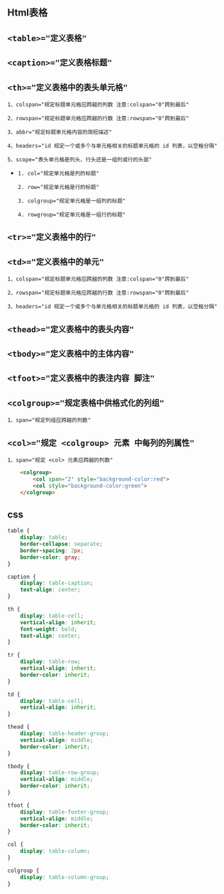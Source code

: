 ## Html表格

`<table>="定义表格"`
--

`<caption>="定义表格标题"`
--

`<th>="定义表格中的表头单元格"`
--
`1、colspan="规定标题单元格应跨越的列数 注意:colspan="0"跨到最后"`

`2、rowspan="规定标题单元格应跨越的行数 注意:rowspan="0"跨到最后"`

`3、abbr="规定标题单元格内容的简短描述"`

`4、headers="id 规定一个或多个与单元格相关的标题单元格的 id 列表，以空格分隔"`

`5、scope="表头单元格是列头、行头还是一组列或行的头部"`

- `1. col="规定单元格是列的标题"`
  
  `2. row="规定单元格是行的标题"`
  
  `3. colgroup="规定单元格是一组列的标题"`
  
  `4. rowgroup="规定单元格是一组行的标题"`

`<tr>="定义表格中的行"`
--

`<td>="定义表格中的单元"`
--
`1、colspan="规定标题单元格应跨越的列数 注意:colspan="0"跨到最后"`

`2、rowspan="规定标题单元格应跨越的行数 注意:rowspan="0"跨到最后"`

`3、headers="id 规定一个或多个与单元格相关的标题单元格的 id 列表，以空格分隔"`

`<thead>="定义表格中的表头内容"`
--

`<tbody>="定义表格中的主体内容"`
--

`<tfoot>="定义表格中的表注内容 脚注"`
--

`<colgroup>="规定表格中供格式化的列组"`
--
`1、span="规定列组应跨越的列数"`

`<col>="规定 <colgroup> 元素 中每列的列属性"`
--
`1、span="规定 <col> 元素应跨越的列数"`

```html
    <colgroup>
        <col span="2" style="background-color:red">
        <col style="background-color:green">
    </colgroup>
```

## css
```css
table {
    display: table;
    border-collapse: separate;
    border-spacing: 2px;
    border-color: gray;
}

caption {
    display: table-caption;
    text-align: center;
}

th {
    display: table-cell;
    vertical-align: inherit;
    font-weight: bold;
    text-align: center;
}

tr {
    display: table-row;
    vertical-align: inherit;
    border-color: inherit;
}

td {
    display: table-cell;
    vertical-align: inherit;
}

thead {
    display: table-header-group;
    vertical-align: middle;
    border-color: inherit;
}

tbody {
    display: table-row-group;
    vertical-align: middle;
    border-color: inherit;
}

tfoot {
    display: table-footer-group;
    vertical-align: middle;
    border-color: inherit;
}

col {
    display: table-column;
}

colgroup {
    display: table-column-group;
}
```